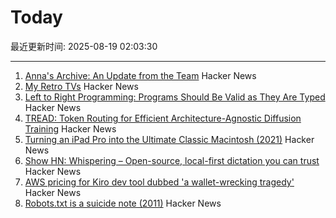 # Today

最近更新时间: 2025-08-19 02:03:30

--- 
1. [Anna's Archive: An Update from the Team](https://annas-archive.org/blog/an-update-from-the-team.html) Hacker News
2. [My Retro TVs](https://www.myretrotvs.com/) Hacker News
3. [Left to Right Programming: Programs Should Be Valid as They Are Typed](https://graic.net/p/left-to-right-programming) Hacker News
4. [TREAD: Token Routing for Efficient Architecture-Agnostic Diffusion Training](https://arxiv.org/abs/2501.04765) Hacker News
5. [Turning an iPad Pro into the Ultimate Classic Macintosh (2021)](https://blog.gingerbeardman.com/2021/04/17/turning-an-ipad-pro-into-the-ultimate-classic-macintosh/) Hacker News
6. [Show HN: Whispering – Open-source, local-first dictation you can trust](https://github.com/epicenter-so/epicenter/tree/main/apps/whispering) Hacker News
7. [AWS pricing for Kiro dev tool dubbed 'a wallet-wrecking tragedy'](https://www.theregister.com/2025/08/18/aws_updated_kiro_pricing/) Hacker News
8. [Robots.txt is a suicide note (2011)](https://wiki.archiveteam.org/index.php/Robots.txt) Hacker News
